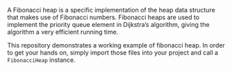 A Fibonacci heap is a specific implementation of the heap data structure that makes use of Fibonacci numbers. Fibonacci heaps are used to implement the priority queue element in Dijkstra’s algorithm, giving the algorithm a very efficient running time.


This repository demonstrates a working example of fibonacci heap. 
In order to get your hands on, simply import those files into your project and call a `FibonacciHeap` instance.
